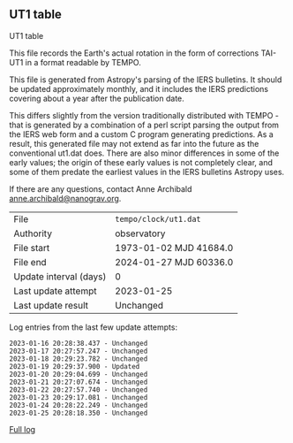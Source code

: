 
## UT1 table

UT1 table

This file records the Earth's actual rotation in the form of
corrections TAI-UT1 in a format readable by TEMPO.

This file is generated from Astropy's parsing of the IERS
bulletins. It should be updated approximately monthly, and it
includes the IERS predictions covering about a year after the
publication date.

This differs slightly from the version traditionally distributed
with TEMPO - that is generated by a combination of a perl script
parsing the output from the IERS web form and a custom C program
generating predictions. As a result, this generated file may not
extend as far into the future as the conventional ut1.dat does.
There are also minor differences in some of the early values; the
origin of these early values is not completely clear, and some of
them predate the earliest values in the IERS bulletins Astropy uses.

If there are any questions, contact Anne Archibald
<anne.archibald@nanograv.org>.

|     |     |
|:--- |:--- |
| File | `tempo/clock/ut1.dat` |
| Authority | observatory |
| File start | 1973-01-02 MJD 41684.0 |
| File end | 2024-01-27 MJD 60336.0 |
| Update interval (days) | 0 |
| Last update attempt | 2023-01-25 |
| Last update result | Unchanged |

Log entries from the last few update attempts:
```
2023-01-16 20:28:38.437 - Unchanged
2023-01-17 20:27:57.247 - Unchanged
2023-01-18 20:29:23.782 - Unchanged
2023-01-19 20:29:37.900 - Updated
2023-01-20 20:29:04.699 - Unchanged
2023-01-21 20:27:07.674 - Unchanged
2023-01-22 20:27:57.740 - Unchanged
2023-01-23 20:29:17.081 - Unchanged
2023-01-24 20:28:22.249 - Unchanged
2023-01-25 20:28:18.350 - Unchanged
```
[Full log](https://raw.githubusercontent.com/ipta/pulsar-clock-corrections/main/log/tempo/clock/ut1.dat.log)
